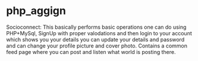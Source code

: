 # php_aggign
Socioconnect: This basically performs basic operations one can do using PHP+MySql, SignUp with proper valodations and then login to your account which shows you your details you can update your details and password and can change your profile picture and cover photo. Contains a common feed page where you can post and listen what world is posting there.
